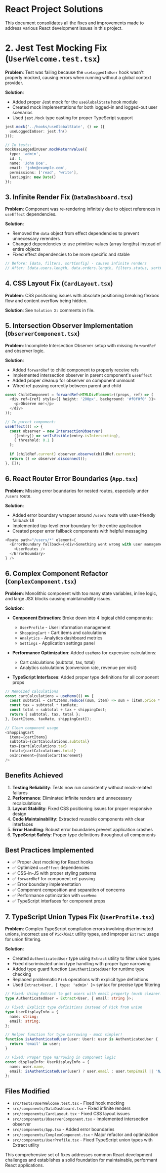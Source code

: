 # React Project Solutions

This document consolidates all the fixes and improvements made to address various React development issues in this project.

# 2. Jest Test Mocking Fix (`UserWelcome.test.tsx`)

**Problem**: Test was failing because the `useLoggedInUser` hook wasn't properly mocked, causing errors when running without a global context provider.

**Solution**: 
- Added proper Jest mock for the `useGlobalState` hook module
- Created mock implementations for both logged-in and logged-out user scenarios
- Used `jest.Mock` type casting for proper TypeScript support

```typescript
jest.mock('../hooks/useGlobalState', () => ({
  useLoggedInUser: jest.fn()
}));

// In tests:
mockUseLoggedInUser.mockReturnValue({
  type: 'admin',
  id: 1,
  name: 'John Doe',
  email: 'john@example.com',
  permissions: ['read', 'write'],
  lastLogin: new Date()
});
```

## 3. Infinite Render Fix (`DataDashboard.tsx`)

**Problem**: Component was re-rendering infinitely due to object references in `useEffect` dependencies.

**Solution**:
- Removed the `data` object from effect dependencies to prevent unnecessary rerenders
- Changed dependencies to use primitive values (array lengths) instead of entire objects
- Fixed effect dependencies to be more specific and stable

```typescript
// Before: [data, filters, sortConfig] - causes infinite renders
// After: [data.users.length, data.orders.length, filters.status, sortConfig.field]
```

## 4. CSS Layout Fix (`CardLayout.tsx`)

**Problem**: CSS positioning issues with absolute positioning breaking flexbox flow and content overflow being hidden.

**Solution**:
See `Solution X:` comments in file.

## 5. Intersection Observer Implementation (`ObserverComponent.tsx`)

**Problem**: Incomplete Intersection Observer setup with missing `forwardRef` and observer logic.

**Solution**:
- Added `forwardRef` to child component to properly receive refs
- Implemented intersection observer in parent component's `useEffect`
- Added proper cleanup for observer on component unmount
- Wired ref passing correctly between parent and child

```typescript
const ChildComponent = forwardRef<HTMLDivElement>((props, ref) => (
  <div ref={ref} style={{ height: '200px', background: '#f0f0f0' }}>
    <p>Observe me!</p>
  </div>
));

// In parent component:
useEffect(() => {
  const observer = new IntersectionObserver(
    ([entry]) => setIsVisible(entry.isIntersecting),
    { threshold: 0.1 }
  );
  
  if (childRef.current) observer.observe(childRef.current);
  return () => observer.disconnect();
}, []);
```

## 6. React Router Error Boundaries (`App.tsx`)

**Problem**: Missing error boundaries for nested routes, especially under `/users` route.

**Solution**:
- Added error boundary wrapper around `/users` route with user-friendly fallback UI
- Implemented top-level error boundary for the entire application
- Created proper error fallback components with helpful messaging

```typescript
<Route path="/users/*" element={
  <ErrorBoundary fallback={<div>Something went wrong with user management.</div>}>
    <UserRoutes />
  </ErrorBoundary>
} />
```

## 6. Complex Component Refactor (`ComplexComponent.tsx`)

**Problem**: Monolithic component with too many state variables, inline logic, and large JSX blocks causing maintainability issues.

**Solution**:
- **Component Extraction**: Broke down into 4 logical child components:
  - `UserProfile` - User information management
  - `ShoppingCart` - Cart items and calculations
  - `Analytics` - Analytics dashboard metrics
  - `Settings` - Application settings panel

- **Performance Optimization**: Added `useMemo` for expensive calculations:
  - Cart calculations (subtotal, tax, total)
  - Analytics calculations (conversion rate, revenue per visit)

- **TypeScript Interfaces**: Added proper type definitions for all component props

```typescript
// Memoized calculations
const cartCalculations = useMemo(() => {
  const subtotal = cartItems.reduce((sum, item) => sum + (item.price * item.quantity), 0);
  const tax = subtotal * taxRate;
  const total = subtotal + tax + shippingCost;
  return { subtotal, tax, total };
}, [cartItems, taxRate, shippingCost]);

// Clean component usage
<ShoppingCart
  items={cartItems}
  subtotal={cartCalculations.subtotal}
  tax={cartCalculations.tax}
  total={cartCalculations.total}
  onIncrement={handleCartIncrement}
/>
```

## Benefits Achieved

1. **Testing Reliability**: Tests now run consistently without mock-related failures
2. **Performance**: Eliminated infinite renders and unnecessary recalculations
3. **Layout Stability**: Fixed CSS positioning issues for proper responsive design
4. **Code Maintainability**: Extracted reusable components with clear interfaces
5. **Error Handling**: Robust error boundaries prevent application crashes
6. **TypeScript Safety**: Proper type definitions throughout all components

## Best Practices Implemented

- ✅ Proper Jest mocking for React hooks
- ✅ Optimized `useEffect` dependencies
- ✅ CSS-in-JS with proper styling patterns
- ✅ `forwardRef` for component ref passing
- ✅ Error boundary implementation
- ✅ Component composition and separation of concerns  
- ✅ Performance optimization with `useMemo`
- ✅ TypeScript interfaces for component props

## 7. TypeScript Union Types Fix (`UserProfile.tsx`)

**Problem**: Complex TypeScript compilation errors involving discriminated unions, incorrect use of `Pick`/`Omit` utility types, and improper `Extract` usage for union filtering.

**Solution**:
- Created `AuthenticatedUser` type using `Extract` utility to filter union types
- Fixed discriminated union type handling with proper type narrowing
- Added type guard function `isAuthenticatedUser` for runtime type checking
- Replaced problematic `Pick` operations with explicit type definitions
- Used `Extract<User, { type: 'admin' }>` syntax for precise type filtering

```typescript
// Fixed: Using Extract to get users with email property (much cleaner!)
type AuthenticatedUser = Extract<User, { email: string }>;

// Fixed: Explicit type definitions instead of Pick from union
type UserDisplayInfo = {
  name: string;
  email: string;
};

// Helper function for type narrowing - much simpler!
function isAuthenticatedUser(user: User): user is AuthenticatedUser {
  return 'email' in user;
}

// Fixed: Proper type narrowing in component logic
const displayInfo: UserDisplayInfo = {
  name: user.name,
  email: isAuthenticatedUser(user) ? user.email : user.tempEmail || 'N/A',
};
```

## Files Modified

- `src/tests/UserWelcome.test.tsx` - Fixed hook mocking
- `src/components/DataDashboard.tsx` - Fixed infinite renders
- `src/components/CardLayout.tsx` - Fixed CSS layout issues
- `src/components/ObserverComponent.tsx` - Implemented intersection observer
- `src/components/App.tsx` - Added error boundaries
- `src/components/ComplexComponent.tsx` - Major refactor and optimization
- `src/components/UserProfile.tsx` - Fixed TypeScript union types with Extract utility

This comprehensive set of fixes addresses common React development challenges and establishes a solid foundation for maintainable, performant React applications.
